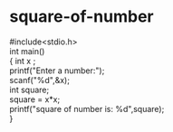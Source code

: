 # square-of-number
#include<stdio.h> <Br>
int main()  <Br>
{
int x ; <Br>
printf("Enter a number:"); <Br>
scanf("%d",&x); <Br>
int square; <Br>
square = x*x; <Br>
printf("square of number is: %d",square); <Br>
}
